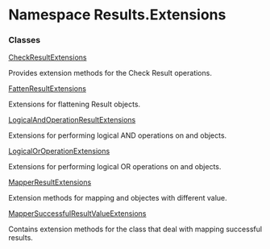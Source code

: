 # <a id="Results_Extensions"></a> Namespace Results.Extensions

### Classes

 [CheckResultExtensions](Results.Extensions.CheckResultExtensions.md)

Provides extension methods for the Check Result operations.

 [FattenResultExtensions](Results.Extensions.FattenResultExtensions.md)

Extensions for flattening Result objects.

 [LogicalAndOperationResultExtensions](Results.Extensions.LogicalAndOperationResultExtensions.md)

Extensions for performing logical AND operations on <xref href="Results.Result" data-throw-if-not-resolved="false"></xref> and <xref href="Results.Result%601" data-throw-if-not-resolved="false"></xref> objects.

 [LogicalOrOperationExtensions](Results.Extensions.LogicalOrOperationExtensions.md)

Extensions for performing logical OR operations on <xref href="Results.Result" data-throw-if-not-resolved="false"></xref> and <xref href="Results.Result%601" data-throw-if-not-resolved="false"></xref> objects.

 [MapperResultExtensions](Results.Extensions.MapperResultExtensions.md)

Extension methods for mapping <xref href="Results.Result%601" data-throw-if-not-resolved="false"></xref> and <xref href="Results.Result" data-throw-if-not-resolved="false"></xref> objectes with different value.

 [MapperSuccessfulResultValueExtensions](Results.Extensions.MapperSuccessfulResultValueExtensions.md)

Contains extension methods for the <xref href="Results.Result%601" data-throw-if-not-resolved="false"></xref> class that deal with mapping successful results.


